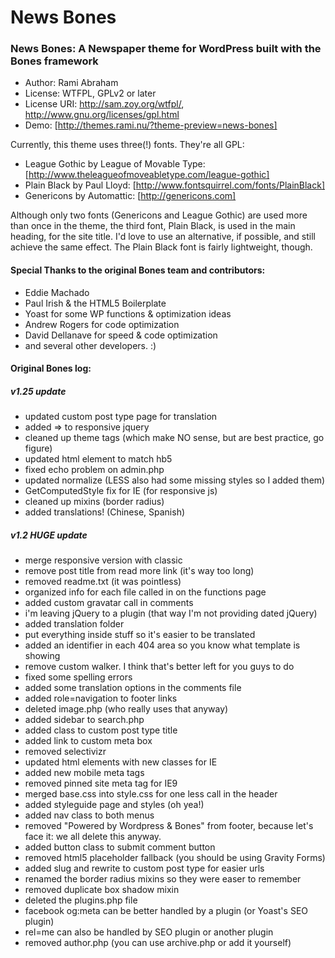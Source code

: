 News Bones
==========
### News Bones: A Newspaper theme for WordPress built with the Bones framework

- Author: Rami Abraham
- License: WTFPL, GPLv2 or later
- License URI: http://sam.zoy.org/wtfpl/, http://www.gnu.org/licenses/gpl.html
- Demo: [http://themes.rami.nu/?theme-preview=news-bones]

Currently, this theme uses three(!) fonts. They're all GPL:
- League Gothic by League of Movable Type: [http://www.theleagueofmoveabletype.com/league-gothic]
- Plain Black by Paul Lloyd: [http://www.fontsquirrel.com/fonts/PlainBlack]
- Genericons by Automattic: [http://genericons.com]

Although only two fonts (Genericons and League Gothic) are used more than once in the theme, the third font, Plain Black,
is used in the main heading, for the site title. I'd love to use an alternative, if possible, and still achieve the same
effect. The Plain Black font is fairly lightweight, though.


#### Special Thanks to the original Bones team and contributors:
* Eddie Machado
* Paul Irish & the HTML5 Boilerplate
* Yoast for some WP functions & optimization ideas
* Andrew Rogers for code optimization
* David Dellanave for speed & code optimization
* and several other developers. :)


#### Original Bones log:


##### v1.25 update
- updated custom post type page for translation
- added => to responsive jquery
- cleaned up theme tags (which make NO sense, but are best practice, go figure)
- updated html element to match hb5
- fixed echo problem on admin.php
- updated normalize (LESS also had some missing styles so I added them)
- GetComputedStyle fix for IE (for responsive js)
- cleaned up mixins (border radius)
- added translations! (Chinese, Spanish)

##### v1.2 HUGE update
- merge responsive version with classic
- remove post title from read more link (it's way too long)
- removed readme.txt (it was pointless)
- organized info for each file called in on the functions page
- added custom gravatar call in comments
- i'm leaving jQuery to a plugin (that way I'm not providing dated jQuery)
- added translation folder
- put everything inside stuff so it's easier to be translated
- added an identifier in each 404 area so you know what template is showing
- remove custom walker. I think that's better left for you guys to do
- fixed some spelling errors
- added some translation options in the comments file
- added role=navigation to footer links
- deleted image.php (who really uses that anyway)
- added sidebar to search.php
- added class to custom post type title
- added link to custom meta box
- removed selectivizr
-  updated html elements with new classes for IE
- added new mobile meta tags
- removed pinned site meta tag for IE9
- merged base.css into style.css for one less call in the header
- added styleguide page and styles (oh yea!)
- added nav class to both menus
- removed "Powered by Wordpress & Bones" from footer, because let's face it: we all delete this anyway.
- added button class to submit comment button
- removed html5 placeholder fallback (you should be using Gravity Forms)
- added slug and rewrite to custom post type for easier urls
- renamed the border radius mixins so they were easer to remember
- removed duplicate box shadow mixin
- deleted the plugins.php file
- facebook og:meta can be better handled by a plugin (or Yoast's SEO plugin)
- rel=me can also be handled by SEO plugin or another plugin
- removed author.php (you can use archive.php or add it yourself)
